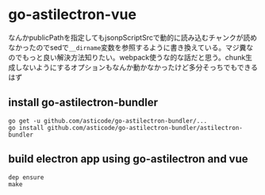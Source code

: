 # go-astilectron-vue

なんかpublicPathを指定してもjsonpScriptSrcで動的に読み込むチャンクが読めなかったのでsedで`__dirname`変数を参照するように書き換えている。マジ糞なのでもっと良い解決方法知りたい。webpack使うな的な話だと思う。chunk生成しないようにするオプションもなんか動かなかったけど多分そっちでもできるはず

## install go-astilectron-bundler

```
go get -u github.com/asticode/go-astilectron-bundler/...
go install github.com/asticode/go-astilectron-bundler/astilectron-bundler
```


## build electron app using go-astilectron and vue

```
dep ensure
make
```
